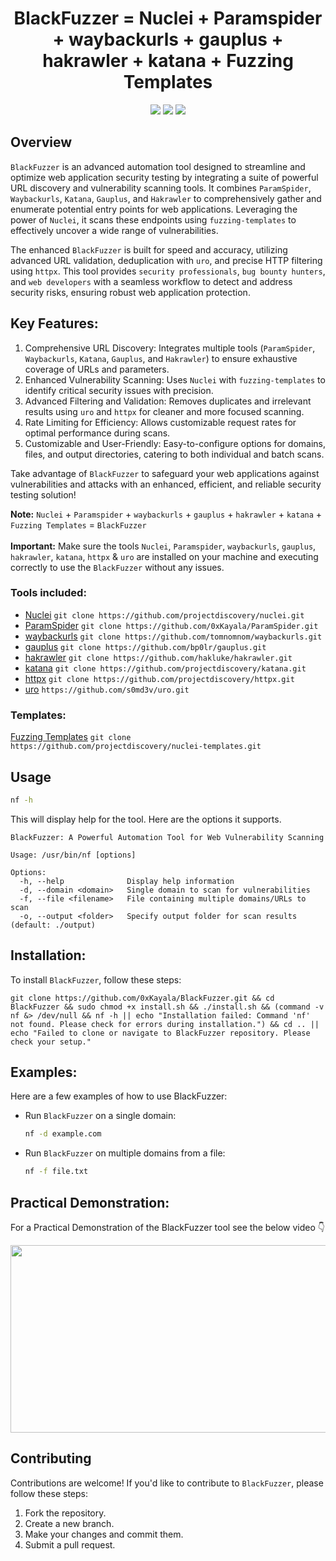 <h1 align="center"> 
  BlackFuzzer = Nuclei + Paramspider + waybackurls + gauplus + hakrawler + katana + Fuzzing Templates
  <br>
</h1>

<p align="center">
<a href="https://github.com/0xKayala/BlackFuzzer/issues"><img src="https://img.shields.io/badge/contributions-welcome-brightgreen.svg?style=flat"></a>
<a href="https://github.com/0xKayala/BlackFuzzer/releases"><img src="https://img.shields.io/github/v/release/0xkayala/BlackFuzzer.svg"></a>
<a href="https://twitter.com/0xKayala"><img src="https://img.shields.io/twitter/follow/0xKayala.svg?logo=twitter"></a>
</p>

## Overview
`BlackFuzzer` is an advanced automation tool designed to streamline and optimize web application security testing by integrating a suite of powerful URL discovery and vulnerability scanning tools. It combines `ParamSpider`, `Waybackurls`, `Katana`, `Gauplus`, and `Hakrawler` to comprehensively gather and enumerate potential entry points for web applications. Leveraging the power of `Nuclei`, it scans these endpoints using `fuzzing-templates` to effectively uncover a wide range of vulnerabilities.

The enhanced `BlackFuzzer` is built for speed and accuracy, utilizing advanced URL validation, deduplication with `uro`, and precise HTTP filtering using `httpx`. This tool provides `security professionals`, `bug bounty hunters`, and `web developers` with a seamless workflow to detect and address security risks, ensuring robust web application protection.

## Key Features:
1. Comprehensive URL Discovery: Integrates multiple tools (`ParamSpider`, `Waybackurls`, `Katana`, `Gauplus`, and `Hakrawler`) to ensure exhaustive coverage of URLs and parameters.
2. Enhanced Vulnerability Scanning: Uses `Nuclei` with `fuzzing-templates` to identify critical security issues with precision.
3. Advanced Filtering and Validation: Removes duplicates and irrelevant results using `uro` and `httpx` for cleaner and more focused scanning.
4. Rate Limiting for Efficiency: Allows customizable request rates for optimal performance during scans.
5. Customizable and User-Friendly: Easy-to-configure options for domains, files, and output directories, catering to both individual and batch scans.

Take advantage of `BlackFuzzer` to safeguard your web applications against vulnerabilities and attacks with an enhanced, efficient, and reliable security testing solution!

**Note:** `Nuclei` + `Paramspider` + `waybackurls` + `gauplus` + `hakrawler` + `katana` + `Fuzzing Templates` = `BlackFuzzer` <br><br>
**Important:** Make sure the tools `Nuclei`, `Paramspider`, `waybackurls`, `gauplus`, `hakrawler`, `katana`, `httpx` & `uro` are installed on your machine and executing correctly to use the `BlackFuzzer` without any issues.

### Tools included:
- [Nuclei](https://github.com/projectdiscovery/nuclei) `git clone https://github.com/projectdiscovery/nuclei.git`<br>
- [ParamSpider](https://github.com/0xKayala/ParamSpider) `git clone https://github.com/0xKayala/ParamSpider.git`<br>
- [waybackurls](https://github.com/tomnomnom/waybackurls) `git clone https://github.com/tomnomnom/waybackurls.git`<br>
- [gauplus](https://github.com/bp0lr/gauplus) `git clone https://github.com/bp0lr/gauplus.git`<br>
- [hakrawler](https://github.com/hakluke/hakrawler) `git clone https://github.com/hakluke/hakrawler.git`<br>
- [katana](https://github.com/projectdiscovery/katana) `git clone https://github.com/projectdiscovery/katana.git`<br>
- [httpx](https://github.com/projectdiscovery/httpx) `git clone https://github.com/projectdiscovery/httpx.git`<br>
- [uro](https://github.com/s0md3v/uro) `https://github.com/s0md3v/uro.git`<br>


### Templates:
[Fuzzing Templates](https://github.com/projectdiscovery/nuclei-templates) `git clone https://github.com/projectdiscovery/nuclei-templates.git`

## Usage

```sh
nf -h
```

This will display help for the tool. Here are the options it supports.

```console
BlackFuzzer: A Powerful Automation Tool for Web Vulnerability Scanning

Usage: /usr/bin/nf [options]

Options:
  -h, --help              Display help information
  -d, --domain <domain>   Single domain to scan for vulnerabilities
  -f, --file <filename>   File containing multiple domains/URLs to scan
  -o, --output <folder>   Specify output folder for scan results (default: ./output)
```  

## Installation:

To install `BlackFuzzer`, follow these steps:

```
git clone https://github.com/0xKayala/BlackFuzzer.git && cd BlackFuzzer && sudo chmod +x install.sh && ./install.sh && (command -v nf &> /dev/null && nf -h || echo "Installation failed: Command 'nf' not found. Please check for errors during installation.") && cd .. || echo "Failed to clone or navigate to BlackFuzzer repository. Please check your setup."
```

## Examples:

Here are a few examples of how to use BlackFuzzer:

- Run `BlackFuzzer` on a single domain:

  ```sh
  nf -d example.com
  ```

- Run `BlackFuzzer` on multiple domains from a file:

  ```sh
  nf -f file.txt
  ```

## Practical Demonstration:

For a Practical Demonstration of the BlackFuzzer tool see the below video 👇 <br>

[<img src="https://img.youtube.com/vi/2K2gTCHt6kg/hqdefault.jpg" width="600" height="300"/>](https://www.youtube.com/embed/2K2gTCHt6kg)


## Contributing

Contributions are welcome! If you'd like to contribute to `BlackFuzzer`, please follow these steps:

1. Fork the repository.
2. Create a new branch.
3. Make your changes and commit them.
4. Submit a pull request.
